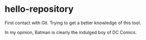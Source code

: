 # hello-repository

First contact with Git. Trying to get a better knowledge of this tool. 

In my opinion, Batman is clearly the indulged boy of DC Comics. 
